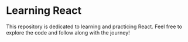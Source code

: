 # Learning React

This repository is dedicated to learning and practicing React. Feel free to explore the code and follow along with the journey!
